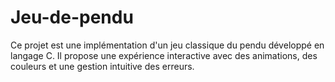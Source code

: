 # Jeu-de-pendu
Ce projet est une implémentation d'un jeu classique du pendu développé en langage C. Il propose une expérience interactive avec des animations, des couleurs et une gestion intuitive des erreurs.
